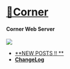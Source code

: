 # [🌱Corner](https://eight-corner.github.io/) 

#### Corner Web Server

<img src="https://images.unsplash.com/photo-1537498425277-c283d32ef9db?ixid=MXwxMjA3fDB8MHxwaG90by1wYWdlfHx8fGVufDB8fHw%3D&ixlib=rb-1.2.1&auto=format&fit=crop&w=1357&q=80" aligin="center">

- [**NEW POSTS !! **](https://eight-corner.github.io/)
- **[ChangeLog](CHANGELOG.md)**




